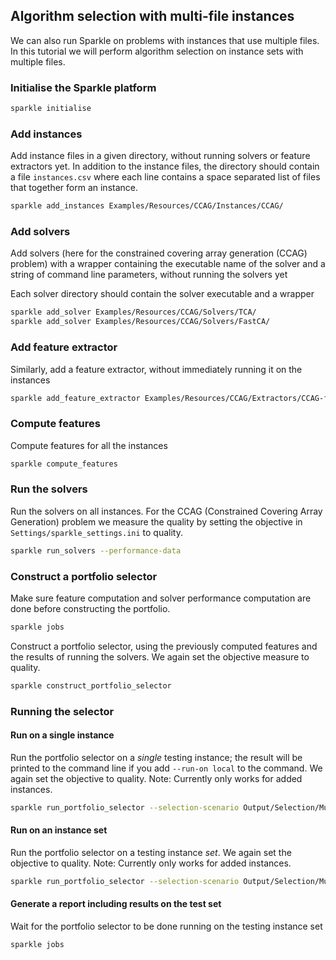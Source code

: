 ## Algorithm selection with multi-file instances

We can also run Sparkle on problems with instances that use multiple files. In this tutorial we will perform algorithm selection on instance sets with multiple files.

### Initialise the Sparkle platform

```bash
sparkle initialise
```

### Add instances

Add instance files in a given directory, without running solvers or feature extractors yet. In addition to the instance files, the directory should contain a file `instances.csv` where each line contains a space separated list of files that together form an instance.

```bash
sparkle add_instances Examples/Resources/CCAG/Instances/CCAG/
```

### Add solvers

Add solvers (here for the constrained covering array generation (CCAG) problem) with a wrapper containing the executable name of the solver and a string of command line parameters, without running the solvers yet

Each solver directory should contain the solver executable and a wrapper

```bash
sparkle add_solver Examples/Resources/CCAG/Solvers/TCA/
sparkle add_solver Examples/Resources/CCAG/Solvers/FastCA/
```

### Add feature extractor

Similarly, add a feature extractor, without immediately running it on the instances

```bash
sparkle add_feature_extractor Examples/Resources/CCAG/Extractors/CCAG-features_sparkle/
```

### Compute features

Compute features for all the instances

```bash
sparkle compute_features
```

### Run the solvers
Run the solvers on all instances. For the CCAG (Constrained Covering Array Generation) problem we measure the quality by setting the objective in `Settings/sparkle_settings.ini` to quality.

```bash
sparkle run_solvers --performance-data
```

### Construct a portfolio selector

Make sure feature computation and solver performance computation are done before constructing the portfolio.

```bash
sparkle jobs
```

Construct a portfolio selector, using the previously computed features and the results of running the solvers. We again set the objective measure to quality.

```bash
sparkle construct_portfolio_selector
```

### Running the selector

#### Run on a single instance

Run the portfolio selector on a *single* testing instance; the result will be printed to the command line if you add `--run-on local` to the command. We again set the objective to quality. Note: Currently only works for added instances.

```bash
sparkle run_portfolio_selector --selection-scenario Output/Selection/MultiClassClassifier_RandomForestClassifier/FastCA_TCA/scenario.txt --instance Examples/Resources/CCAG/Instances/CCAG/Banking1 --run-on local
```

#### Run on an instance set

Run the portfolio selector on a testing instance *set*. We again set the objective to quality. Note: Currently only works for added instances.

```bash
sparkle run_portfolio_selector --selection-scenario Output/Selection/MultiClassClassifier_RandomForestClassifier/FastCA_TCA/scenario.txt --instance Examples/Resources/CCAG/Instances/CCAG/
```

#### Generate a report including results on the test set

Wait for the portfolio selector to be done running on the testing instance set

```bash
sparkle jobs
```

<!-- Generate an experimental report that includes the results on the test set, and as before the experimental procedure and performance information; this will be located at `Components/Sparkle-latex-generator/Sparkle_Report_For_Test.pdf`. We again set the obejctive to quality.

```bash
sparkle generate_report --objectives quality
```

By default the `generate_report` command will create a report for the most recent instance set. To generate a report for an older instance set, the desired instance set can be specified with: `--test-case-directory Test_Cases/CCAG2/` -->
